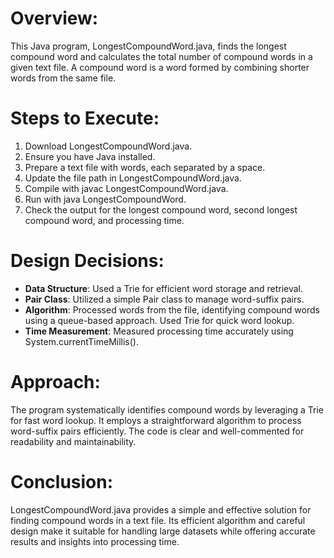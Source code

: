 # Overview:

This Java program, LongestCompoundWord.java, finds the longest compound word and calculates the total number of compound words in a given text file. A compound word is a word formed by combining shorter words from the same file.

# Steps to Execute:

1. Download LongestCompoundWord.java.
2. Ensure you have Java installed.
3. Prepare a text file with words, each separated by a space.
4. Update the file path in LongestCompoundWord.java.
5. Compile with javac LongestCompoundWord.java.
6. Run with java LongestCompoundWord.
7. Check the output for the longest compound word, second longest compound word, and processing time.

# Design Decisions:

- **Data Structure**: 
Used a Trie for efficient word storage and retrieval.
- **Pair Class**: 
Utilized a simple Pair class to manage word-suffix pairs.
- **Algorithm**: 
Processed words from the file, identifying compound words using a queue-based approach. Used Trie for quick word lookup.
- **Time Measurement**: 
Measured processing time accurately using System.currentTimeMillis().

# Approach:

The program systematically identifies compound words by leveraging a Trie for fast word lookup. It employs a straightforward algorithm to process word-suffix pairs efficiently. The code is clear and well-commented for readability and maintainability.

# Conclusion:

LongestCompoundWord.java provides a simple and effective solution for finding compound words in a text file. Its efficient algorithm and careful design make it suitable for handling large datasets while offering accurate results and insights into processing time.
